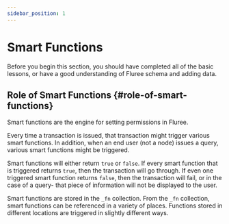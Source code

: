 ```yaml
---
sidebar_position: 1
---
```


# Smart Functions

Before you begin this section, you should have completed all of the basic lessons, or have a good understanding of Fluree schema and adding data.

## Role of Smart Functions {#role-of-smart-functions}

Smart functions are the engine for setting permissions in Fluree.

Every time a transaction is issued, that transaction might trigger various smart functions. In addition, when an end user (not a node) issues a query, various smart functions might be triggered.

Smart functions will either return `true` or `false`. If every smart function that is triggered returns `true`, then the transaction will go through. If even one triggered smart function returns `false`, then the transaction will fail, or in the case of a query- that piece of information will not be displayed to the user.

Smart functions are stored in the `_fn` collection. From the `_fn` collection, smart functions can be referenced in a variety of places. Functions stored in different locations are triggered in slightly different ways.
